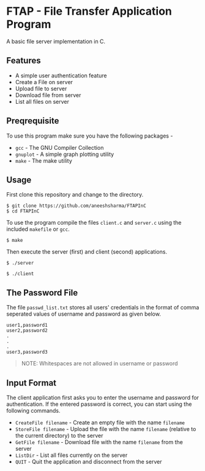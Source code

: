 # FTAP - File Transfer Application Program

A basic file server implementation in C.

## Features

-   A simple user authentication feature
-   Create a File on server
-   Upload file to server
-   Download file from server
-   List all files on server

## Preqrequisite

To use this program make sure you have the following packages -

-   `gcc` - The GNU Compiler Collection
-   `gnuplot` - A simple graph plotting utility
-   `make` - The make utility

## Usage

First clone this repository and change to the directory.

```
$ git clone https://github.com/aneeshsharma/FTAPInC
$ cd FTAPInC
```

To use the program compile the files `client.c` and `server.c` using the included `makefile` or `gcc`.

```
$ make
```

Then execute the server (first) and client (second) applications.

```
$ ./server
```

```
$ ./client
```

## The Password File

The file `passwd_list.txt` stores all users' credentials in the format of comma seperated values of username and password as given below.

```
user1,password1
user2,password2
.
.
.
user3,password3
```

> NOTE: Whitespaces are not allowed in username or password

## Input Format

The client application first asks you to enter the username and password for authentication. If the entered password is correct, you can start using the following commands.

-   `CreateFile filename` - Create an empty file with the name `filename`
-   `StoreFile filename` - Upload the file with the name `filename` (relative to the current directory) to the server
-   `GetFile filename` - Download file with the name `filename` from the server
-   `ListDir` - List all files currently on the server
-   `QUIT` - Quit the application and disconnect from the server
